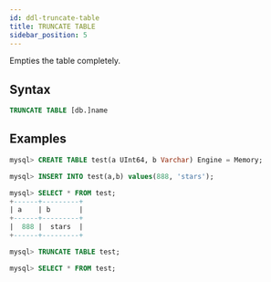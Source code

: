 ```yaml
---
id: ddl-truncate-table
title: TRUNCATE TABLE
sidebar_position: 5
---
```


Empties the table completely.

## Syntax

```sql
TRUNCATE TABLE [db.]name
```

## Examples

```sql
mysql> CREATE TABLE test(a UInt64, b Varchar) Engine = Memory;

mysql> INSERT INTO test(a,b) values(888, 'stars');

mysql> SELECT * FROM test;
+------+---------+
| a    | b       |
+------+---------+
|  888 |  stars  |
+------+---------+

mysql> TRUNCATE TABLE test;

mysql> SELECT * FROM test;

```
